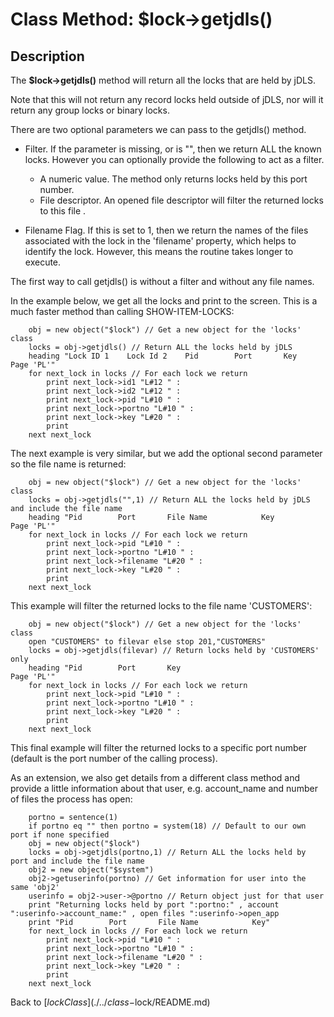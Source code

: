 # Class Method: $lock->getjdls()

<PageHeader />

## Description

The **\$lock->getjdls()** method will return all the locks that are held by jDLS.  

Note that this will not return any record locks held outside of jDLS, nor will it return any group locks or binary locks.

There are two optional parameters we can pass to the getjdls() method.

- Filter. If the parameter is missing, or is "", then we return ALL the known locks. However you can optionally provide the following to act as a filter.
  - A numeric value. The method only returns locks held by this port number.
  - File descriptor. An opened file descriptor will filter the returned locks to this file .

- Filename Flag. If this is set to 1, then we return the names of the files associated with the lock in the 'filename' property, which helps to identify the lock. However, this means the routine takes longer to execute.

The first way to call getjdls() is without a filter and without any file names.  

In the example below, we get all the locks and print to the screen. This is a much faster method than calling SHOW-ITEM-LOCKS:

```
    obj = new object("$lock") // Get a new object for the 'locks' class
    locks = obj->getjdls() // Return ALL the locks held by jDLS
    heading "Lock ID 1    Lock Id 2    Pid        Port       Key            Page 'PL'"
    for next_lock in locks // For each lock we return
        print next_lock->id1 "L#12 " : 
        print next_lock->id2 "L#12 " : 
        print next_lock->pid "L#10 " : 
        print next_lock->portno "L#10 " :
        print next_lock->key "L#20 " :
        print
    next next_lock
```

The next example is very similar, but we add the optional second parameter so the file name is returned:

```
    obj = new object("$lock") // Get a new object for the 'locks' class
    locks = obj->getjdls("",1) // Return ALL the locks held by jDLS and include the file name
    heading "Pid        Port       File Name            Key            Page 'PL'"
    for next_lock in locks // For each lock we return
        print next_lock->pid "L#10 " :
        print next_lock->portno "L#10 " : 
        print next_lock->filename "L#20 " : 
        print next_lock->key "L#20 " :
        print
    next next_lock
```

This example will filter the returned locks to the file name 'CUSTOMERS':

```
    obj = new object("$lock") // Get a new object for the 'locks' class
    open "CUSTOMERS" to filevar else stop 201,"CUSTOMERS"
    locks = obj->getjdls(filevar) // Return locks held by 'CUSTOMERS' only
    heading "Pid        Port       Key                               Page 'PL'"
    for next_lock in locks // For each lock we return
        print next_lock->pid "L#10 " : 
        print next_lock->portno "L#10 " : 
        print next_lock->key "L#20 " :
        print
    next next_lock
```

This final example will filter the returned locks to a specific port number (default is the port number of the calling process).  

As an extension, we also get details from a different class method and provide a little information about that user, e.g. account_name and number of files the process has open:

```
    portno = sentence(1)
    if portno eq "" then portno = system(18) // Default to our own port if none specified
    obj = new object("$lock")
    locks = obj->getjdls(portno,1) // Return ALL the locks held by port and include the file name
    obj2 = new object("$system")
    obj2->getuserinfo(portno) // Get information for user into the same 'obj2'
    userinfo = obj2->user->@portno // Return object just for that user
    print "Returning locks held by port ":portno:" , account ":userinfo->account_name:" , open files ":userinfo->open_app
    print "Pid        Port       File Name            Key"
    for next_lock in locks // For each lock we return
        print next_lock->pid "L#10 " :
        print next_lock->portno "L#10 " :
        print next_lock->filename "L#20 " :
        print next_lock->key "L#20 " :
        print
    next next_lock
```

Back to [$lock Class](./../class-$lock/README.md)

<PageFooter />
